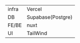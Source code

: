 |       |                   |
| ----- | ----------------- |
| infra | Vercel            |
| DB    | Supabase(Postgre) |
| FE/BE | nuxt              |
| UI    | TailWind          |